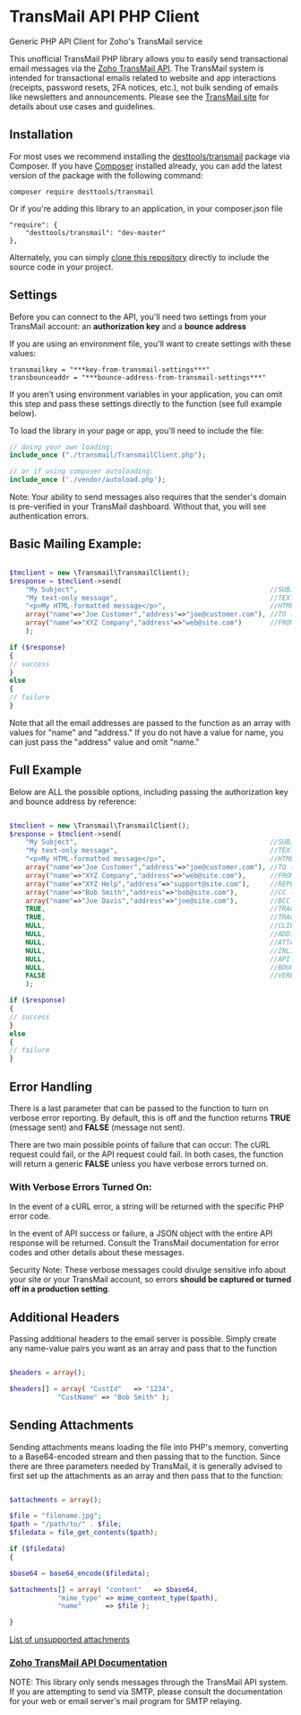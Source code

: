 # TransMail API PHP Client

Generic PHP API Client for Zoho's TransMail service

This unofficial TransMail PHP library allows you to easily send transactional email messages via the [Zoho TransMail API](https://www.zoho.com/transmail/). 
The TransMail system is intended for transactional emails related to website and app interactions (receipts, password resets, 2FA notices, etc.), not bulk sending of emails like newsletters and announcements. 
Please see the [TransMail site](https://www.zoho.com/transmail/) for details about use cases and guidelines.


## Installation

For most uses we recommend installing the [desttools/transmail](https://packagist.org/packages/desttools/transmail) package via Composer. If you have [Composer](https://getcomposer.org) installed already, you can add the latest version of the package with the following command:
```
composer require desttools/transmail
```

Or if you're adding this library to an application, in your composer.json file

```
"require": {
	"desttools/transmail": "dev-master"
},

```

Alternately, you can simply [clone this repository](https://github.com/desttools/transmail.git) directly to include the source code in your project.

## Settings

Before you can connect to the API, you'll need two settings from your TransMail account: an **authorization key** and a **bounce address**

If you are using an environment file, you'll want to create settings with these values:

```
transmailkey = "***key-from-transmail-settings***"
transbounceaddr = "***bounce-address-from-transmail-settings***"
```

If you aren't using environment variables in your application, you can omit this step and pass these settings directly to the function (see full example below).

To load the library in your page or app, you'll need to include the file:

```PHP 
// doing your own loading:
include_once ("./transmail/TransmailClient.php");

// or if using composer autoloading: 
include_once ('./vendor/autoload.php'); 

```

Note: Your ability to send messages also requires that the sender's domain is pre-verified in your TransMail dashboard. Without that, you will see authentication errors.


## Basic Mailing Example:

```PHP 

$tmclient = new \Transmail\TransmailClient();
$response = $tmclient->send(
	"My Subject",                                                //SUBJECT (string, required)
	"My text-only message",                                      //TEXT MSG, NULL IF sending HTML (string, required)
	"<p>My HTML-formatted message</p>",                          //HTML MSG, NULL if sending TEXT (string, required)
	array("name"=>"Joe Customer","address"=>"joe@customer.com"), //TO (array, required)
	array("name"=>"XYZ Company","address"=>"web@site.com")       //FROM (array, required)
	);

if ($response)
{
// success
} 
else 
{
// failure
}

```

Note that all the email addresses are passed to the function as an array with values for "name" and "address." If you do not have a value for name, you can just pass the "address" value and omit "name."

## Full Example

Below are ALL the possible options, including passing the authorization key and bounce address by reference:

```PHP 

$tmclient = new \Transmail\TransmailClient();
$response = $tmclient->send(
	"My Subject",                                                //SUBJECT (string, required)
	"My text-only message",                                      //TEXT MSG, NULL IF sending HTML (string, required)
	"<p>My HTML-formatted message</p>",                          //HTML MSG, NULL if sending TEXT (string, required)
	array("name"=>"Joe Customer","address"=>"joe@customer.com"), //TO (array, required)
	array("name"=>"XYZ Company","address"=>"web@site.com"),      //FROM (array, required)
	array("name"=>"XYZ Help","address"=>"support@site.com"),     //REPLY TO (array, optional)
	array("name"=>"Bob Smith","address"=>"bob@site.com"),        //CC (array, optional)
	array("name"=>"Joe Davis","address"=>"joe@site.com"),        //BCC (array, optional)
	TRUE,                                                        //TRACK CLICKS, TRUE by default (boolean, optional)
	TRUE,                                                        //TRACK OPENS, TRUE by default (boolean, optional)
	NULL,                                                        //CLIENT ACCOUT ID (string, optional)
	NULL,                                                        //ADDITIONAL MIME HEADERS (array, optional)
	NULL,                                                        //ATTACHMENTS (array, optional)
	NULL,                                                        //INLINE IMAGES (array, optional)
	NULL,                                                        //API KEY (string, required if not set as ENV var)
	NULL,                                                        //BOUNCE ADDRESS (string, required if not ENV var)
	FALSE                                                        //VERBOSE ERRORS, FALSE returns true/false by default
	);

if ($response)
{
// success
} 
else 
{
// failure
}

```

## Error Handling

There is a last parameter that can be passed to the function to turn on verbose error reporting. By default, this is off and the function returns **TRUE** (message sent) and **FALSE** (message not sent).

There are two main possible points of failure that can occur: The cURL request could fail, or the API request could fail. In both cases, the function will return a generic **FALSE** unless you have verbose errors turned on. 

### With Verbose Errors Turned On:

In the event of a cURL error, a string will be returned with the specific PHP error code.

In the event of API success or failure, a JSON object with the entire API response will be returned. Consult the TransMail documentation for error codes and other details about these messages.

Security Note: These verbose messages could divulge sensitive info about your site or your TransMail account, so errors **should be captured or turned off in a production setting**.

## Additional Headers

Passing additional headers to the email server is possible. Simply create any name-value pairs you want as an array and pass that to the function

```PHP 

$headers = array();

$headers[] = array( "CustId"   => "1234",
		    "CustName" => "Bob Smith" );

```

## Sending Attachments

Sending attachments means loading the file into PHP's memory, converting to a Base64-encoded stream and then passing that to the function. Since there are three parameters needed by TransMail, it is generally advised to first set up the attachments as an array and then pass that to the function:

```PHP 

$attachments = array();

$file = "filename.jpg";
$path = "/path/to/" . $file;
$filedata = file_get_contents($path);

if ($filedata) 
{

$base64 = base64_encode($filedata);

$attachments[] = array( "content"   => $base64,
			"mime_type" => mime_content_type($path),
			"name"      => $file );

}

```

[List of unsupported attachments](https://www.zoho.com/transmail/help/file-cache.html#alink-un-sup-for)


### [Zoho TransMail API Documentation](https://www.zoho.com/transmail/help/smtp-api.html)

NOTE: This library only sends messages through the TransMail API system. If you are attempting to send via SMTP, please consult the documentation for your web or email server's mail program for SMTP relaying.